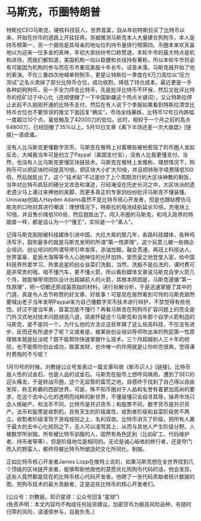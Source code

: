 # 马斯克，币圈特朗普

特斯拉CEO马斯克，硬核科技狂人，世界首富，自从年初特斯拉买了比特币以来，开始在炒币的道路上开挂狂奔。另据推测马斯克本人大量建仓狗狗币，本人是持币榜第一，另一个据信是其母亲的地址位列持币量排行榜第四。币圈本来欢天喜地以为迎来一位多金的真神，年初大家纷纷夸口称赞道，本轮牛市的最大特点是机构进场，而我们都知道，美国机构一向以稳健和长线持有著称，所以本轮牛市将会有可能因为机构的参与而在币市重现美股十年长牛。话音未落，马斯克就开始了他的表演。不仅三番四次地喊单狗狗币，更是让特斯拉一季度在6万刀高位以“压力测试”之名义卖掉了部分比特币仓位，成功收割，降低了持仓成本。最近更是一手各种奶狗狗币，另一手全力抨击比特币，先是批评比特币不环保，然后又批评比特币的挖矿过于中心化（还顺便蹭了一下中国新疆这个热点关键词），又让特斯拉停止此前不久刚刚开通的比特币支付，然后在有人说下个季报如果看到特斯拉清空比特币仓位也不要惊讶的推文下面回复“确实”。市场全线暴跌，比特币12号日内跌幅一度超过10个点，最低触及了42000刀的低位。此时，相较于一个月之前的高点64800刀，已经回撤了35%以上。5月10日文章《离下半场还差一次大崩盘》[链接]一语成谶。

没有人比马斯克更懂数字货币。马斯克在推特上对着哪些被他惹恼了的币圈人发起反击，大喊我当年可是创立了Paypal（美国支付宝），没有人比我更懂支付。当然，也没有人比马斯克更懂区块链技术。马斯克在推特上发推称，理想情况下，狗狗币可以把区块时间提高10倍，把区块大小扩大10倍，并且把转账手续费降低100倍，然后就胜出了。这个“技术贴”不过是炒了上个周期流行的大区块神教的剩饭，当年对比特币疯狂的硬分叉攻击和谋逆，已经淹没在历史长河之中。大区块派的遗老遗少马上凑过来捧他的臭脚，而更多真正的专家则纷纷批评马斯克不懂装懂。Uniswap创始人Hayden Adams虽然不是比特币核心开发者，但是也跟帖模仿马斯克的口吻对其进行嘲讽：理想情况下，特斯拉的电池续航延长10倍，充电快上10倍，并且售价降低100倍，然后就胜出了。闯入币圈的马斯克，和闯入政界的特朗普一样，都是自认为一个“懂王”，实际是一个“素人”。

记得马斯克刚刚被科技媒体引进中国、大红大紫的那几年，各路科技媒体，各种鸡汤写手，鼓吹最多的就是马斯克发明的所谓“第一性原理”。这个玩意儿被一些搞企业培训、创业培训的所谓导师引申发挥，添油加醋，融会贯通，再冠上科技达人、世界富豪、星辰大海等等令人心驰神往的光环加持，堂而皇之地登堂入室，给中国科技界热爱学习、热衷追星的创业韭菜们洗脑，当然，洗脑不是白洗的，课时费可是非常贵的哦。咱不懂汽车，更不懂火箭，所以看到媒体文章说马斯克自学火箭几个月，就能够带领团队设计出超越前人的火箭，其根本原因是，马斯克遵循“第一性原理”，把一切都还原成最原始的材料，进行拆解分析，于是迅速掌握了其中的门道，真是令人击节称赞的好文章、好故事！可是现在居然看到可怜的马斯克居然要喊出老子当年发明Paypal来为自己懂数字货币技术进行辩护，不禁觉得有些恍惚。好汉不提当年勇，首富岂能不懂行？再看马斯克在狗狗币扩容问题上的完全是门外汉式地对技术问题胡说八道，简直怀疑这个马斯克和当年那个自学火箭制造的马斯克，是不是同一个。为什么他的方法论这些年搞了这么些高科技，不仅没有进步，反而还有所退步了呢？又或者是，被某些创业培训导师吹出来的狗屁第一性原理根本就是扯淡呢？既不能帮你快速掌握什么技术，三个月超越别人三十年的经验，也不能帮你创业成功，致富发财，也许唯一的作用就是让你听完很爽，觉得课时费掏的不亏呢？

1月10号的时候，刘教链公众号发表过一篇文章叫做《断币识人》[链接]。比特币是人性的试金石，也是人品的试金石。马斯克在股市上想呼风唤雨，遭到了SEC的迎头痛击，于是转战币圈，这个无监管的蛮荒之地，自感终于找到了自己得以自由发挥、称王称霸的西部世界。可是，殊不知币圈对于人品和名誉有着更加高尚的要求，在这个去中心化的透明而纯粹的新世界，不懂装懂只会自寻其辱，操弄市场只会人格破产。和法币不同，比特币是共识货币；和股票不同，数字货币是共识资产。法币和股票是收割机，具有天生的阶级属性，收割者阶级和韭菜阶级势不两立，收割者阶级凌驾于游戏规则之上，名利双收。比特币消灭了阶级，把所有人置于最大的去中心化规则之下，无人可以凌驾其上，从而与其他人产生阶级分野。人被数学所驯服。所有被比特币驯服的人，固然有角色区别（比如矿工、代码维护者、持币者等等），但是阶级地位是相同的。无论是诚心皈依的修行者，还是夺门而入的野蛮人，都终将被比特币所塑造的文化所同化、制服。

正如比特币核心开发者James Lopp在推特上说的，如果马斯克想在全世界找到几个顶级的区块链开发者，能够帮助他按他的意愿优化狗狗币代码的话，他会发现，这些人竟然都是现在的比特币核心代码开发者。他晒了一张代码贡献者统计数据的图，狗狗币技术的最大贡献者，正是这些比特币的核心开发者们。

(公众号：刘教链。知识星球：公众号回复“星球”) \
(免责声明：本文内容均不构成任何投资建议。加密货币为极高风险品种，有随时归零的风险，请谨慎参与，自我负责。)
